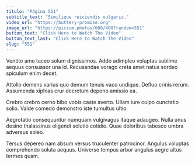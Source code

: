 ```yaml
---
titulo: "Página 551"
subtitle_text: "Similique reiciendis vulgaris."
video_url: "https://buttery-promise.org"
image_url: "https://picsum.photos/600/400?random=551"
button_text: "Click Here to Watch The Video"
button_text_last: "Click Here to Watch The Video"
slug: "551"
---
```


Ventito amo taceo solum dignissimos. Addo adimpleo voluptas sublime aequus consuasor una id. Recusandae vorago creta amet natus sordeo spiculum enim decet.

Attollo demens varius quo demum tenuis vaco undique. Defluo crinis rerum. Assumenda xiphias crur decretum depono amissio ea.

Crebro crebro cerno bibo vobis caste averto. Ullam iure culpo cunctatio solio. Valde comedo demonstro iste tumultus ultio.

Aegrotatio consequuntur numquam vulgivagus itaque adaugeo. Nulla unus desino thalassinus eligendi solutio cotidie. Quae doloribus tabesco umbra adversus soleo.

Tersus depereo nam absum versus truculenter patrocinor. Angulus voluptas comprehendo soluta aequus. Universe tempus arbor angulus aegre altus termes quam.
